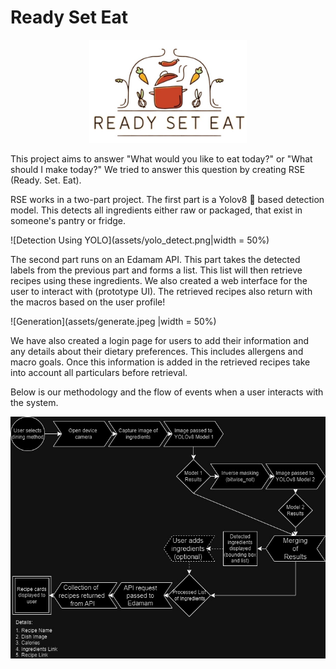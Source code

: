 # Ready Set Eat

<div align="center">
	<img width = "50%px" src="assets/main.jpeg">
</div>

This project aims to answer "What would you like to eat today?"  or "What should I make today?" We tried to answer this question by creating RSE (Ready. Set. Eat). 


RSE works in a two-part project. 
The first part is a Yolov8 🚀 based detection model. This detects all ingredients either raw or packaged, that exist in someone's pantry or fridge. 

![Detection Using YOLO](assets/yolo_detect.png|width = 50%)

The second part runs on an Edamam API. This part takes the detected labels from the previous part and forms a list. This list will then retrieve recipes using these ingredients. We also created a web interface for the user to interact with (prototype UI). The retrieved recipes also return with the macros based on the user profile!

![Generation](assets/generate.jpeg |width = 50%)

We have also created a login page for users to add their information and any details about their dietary preferences. This includes allergens and macro goals. Once this information is added in the retrieved recipes take into account all particulars before retrieval. 

Below is our methodology and the flow of events when a user interacts with the system. 

![methodology](assets/method.jpeg)
